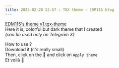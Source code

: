 ```yaml
---
title: 2022-02-20 22:57 : TGX theme - EDM115 blog
---
```


[EDM115's theme v1.tgx-theme](@/assets/docs/blog/2022/EDM115-theme-v1.tgx-theme)  
Here it is, colorful but dark theme that I created  
*(can be used only on Telegram X)*  
  
How to use ?  
Download it (it's really small)  
Then, click on the :art: and click on `Apply theme`  
Et voilà :smiling_face_with_three_hearts:
